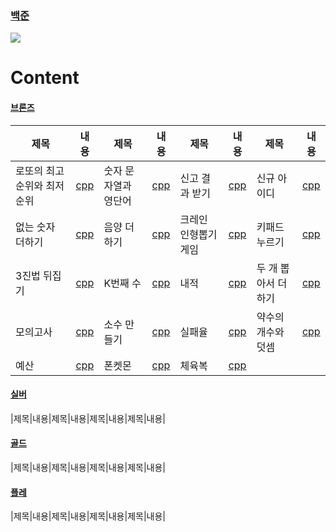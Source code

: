 ### [백준](https://github.com/joosang425/BOJ-Algorithm/tree/main/%EB%B0%B1%EC%A4%80)

<img src="https://img.shields.io/badge/C++-00599C?style=flat-square&logo=C%2B%2B&logoColor=white"/></a>

# Content

#### [브론즈](https://github.com/joosang425/BOJ-Algorithm/tree/main/%EB%B0%B1%EC%A4%80/Bronze)
|제목|내용|제목|내용|제목|내용|제목|내용|
|----------|----------|----------|----------|----------|----------|----------|----------|
|로또의 최고 순위와 최저 순위|[cpp](https://github.com/joosang425/Programmers-Algorithm/blob/main/Level1/%EB%A1%9C%EB%98%90%EC%9D%98%20%EC%B5%9C%EA%B3%A0%20%EC%88%9C%EC%9C%84%EC%99%80%20%EC%B5%9C%EC%A0%80%20%EC%88%9C%EC%9C%84.txt)|숫자 문자열과 영단어|[cpp](https://github.com/joosang425/Programmers-Algorithm/blob/main/Level1/%EC%88%AB%EC%9E%90%20%EB%AC%B8%EC%9E%90%EC%97%B4%EA%B3%BC%20%EC%98%81%EB%8B%A8%EC%96%B4.txt)|신고 결과 받기|[cpp](https://github.com/joosang425/Programmers-Algorithm/blob/main/Level1/%EC%8B%A0%EA%B3%A0%20%EA%B2%B0%EA%B3%BC%20%EB%B0%9B%EA%B8%B0.txt)|신규 아이디|[cpp](https://github.com/joosang425/Programmers-Algorithm/blob/main/Level1/%EC%8B%A0%EA%B7%9C%20%EC%95%84%EC%9D%B4%EB%94%94.txt)|
|없는 숫자 더하기|[cpp](https://github.com/joosang425/Programmers-Algorithm/blob/main/Level1/%EC%97%86%EB%8A%94%20%EC%88%AB%EC%9E%90%20%EB%8D%94%ED%95%98%EA%B8%B0.txt)|음양 더하기|[cpp](https://github.com/joosang425/Programmers-Algorithm/blob/main/Level1/%EC%9D%8C%EC%96%91%20%EB%8D%94%ED%95%98%EA%B8%B0.txt)|크레인 인형뽑기 게임|[cpp](https://github.com/joosang425/Programmers-Algorithm/blob/main/Level1/%ED%81%AC%EB%A0%88%EC%9D%B8%20%EC%9D%B8%ED%98%95%EB%BD%91%EA%B8%B0%20%EA%B2%8C%EC%9E%84.txt)|키패드 누르기|[cpp](https://github.com/joosang425/Programmers-Algorithm/blob/main/Level1/%ED%82%A4%ED%8C%A8%EB%93%9C%20%EB%88%84%EB%A5%B4%EA%B8%B0.txt)|
|3진법 뒤집기|[cpp](https://github.com/joosang425/Programmers-Algorithm/blob/main/Level1/3%EC%A7%84%EB%B2%95%20%EB%92%A4%EC%A7%91%EA%B8%B0.txt)|K번째 수|[cpp](https://github.com/joosang425/Programmers-Algorithm/blob/main/Level1/K%EB%B2%88%EC%A7%B8%20%EC%88%98.txt)|내적|[cpp](https://github.com/joosang425/Programmers-Algorithm/blob/main/Level1/%EB%82%B4%EC%A0%81.txt)|두 개 뽑아서 더하기|[cpp](https://github.com/joosang425/Programmers-Algorithm/blob/main/Level1/%EB%91%90%20%EA%B0%9C%20%EB%BD%91%EC%95%84%EC%84%9C%20%EB%8D%94%ED%95%98%EA%B8%B0.txt)|
|모의고사|[cpp](https://github.com/joosang425/Programmers-Algorithm/blob/main/Level1/%EB%AA%A8%EC%9D%98%EA%B3%A0%EC%82%AC.txt)|소수 만들기|[cpp](https://github.com/joosang425/Programmers-Algorithm/blob/main/Level1/%EC%86%8C%EC%88%98%20%EB%A7%8C%EB%93%A4%EA%B8%B0.txt)|실패율|[cpp](https://github.com/joosang425/Programmers-Algorithm/blob/main/Level1/%EC%8B%A4%ED%8C%A8%EC%9C%A8.txt)|약수의 개수와 덧셈|[cpp](https://github.com/joosang425/Programmers-Algorithm/blob/main/Level1/%EC%95%BD%EC%88%98%EC%9D%98%20%EA%B0%9C%EC%88%98%EC%99%80%20%EB%8D%A7%EC%85%88.txt)|
|예산|[cpp](https://github.com/joosang425/Programmers-Algorithm/blob/main/Level1/%EC%98%88%EC%82%B0.txt)|폰켓몬|[cpp](https://github.com/joosang425/Programmers-Algorithm/blob/main/Level1/%ED%8F%B0%EC%BC%93%EB%AA%AC.txt)|체육복|[cpp](https://github.com/joosang425/Programmers-Algorithm/blob/main/Level1/%EC%B2%B4%EC%9C%A1%EB%B3%B5.txt)|

#### [실버](https://github.com/joosang425/BOJ-Algorithm/tree/main/%EB%B0%B1%EC%A4%80/Bronze)
|제목|내용|제목|내용|제목|내용|제목|내용|

#### [골드](https://github.com/joosang425/BOJ-Algorithm/tree/main/%EB%B0%B1%EC%A4%80/Bronze)
|제목|내용|제목|내용|제목|내용|제목|내용|

#### [플레](https://github.com/joosang425/BOJ-Algorithm/tree/main/%EB%B0%B1%EC%A4%80/Bronze)
|제목|내용|제목|내용|제목|내용|제목|내용|
